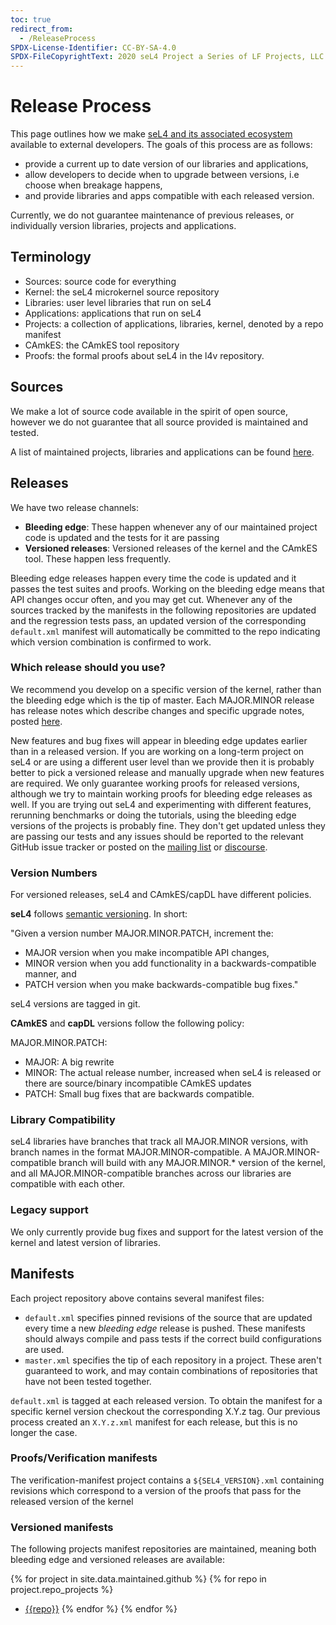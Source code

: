 ```yaml
---
toc: true
redirect_from:
  - /ReleaseProcess
SPDX-License-Identifier: CC-BY-SA-4.0
SPDX-FileCopyrightText: 2020 seL4 Project a Series of LF Projects, LLC.
---
```


# Release Process

This page outlines how we make [seL4 and its associated ecosystem](/MaintainedRepositories) available to external developers. The goals of this process are as follows:

- provide a current up to date version of our libraries and applications,
- allow developers to decide when to upgrade between versions, i.e choose when breakage happens,
- and provide libraries and apps compatible with each released version.

Currently, we do not guarantee maintenance of previous releases, or individually version libraries,
projects and applications.

## Terminology

- Sources: source code for everything
- Kernel: the seL4 microkernel source repository
- Libraries: user level libraries that run on seL4
- Applications: applications that run on seL4
- Projects: a collection of applications, libraries, kernel, denoted by a repo manifest
- CAmkES: the CAmkES tool repository
- Proofs: the formal proofs about seL4 in the l4v repository.

## Sources

We make a lot of source code available in the spirit of open source,
however we do not guarantee that all source provided is
maintained and tested.

A list of maintained projects, libraries and applications can be found [here](/MaintainedRepositories).


## Releases

We have two release channels:

- **Bleeding edge**: These happen whenever any of our maintained project code is updated and the tests for it are passing
- **Versioned releases**: Versioned releases of the kernel and the CAmkES tool.  These happen less frequently.

Bleeding edge releases happen every time the code is updated and it passes the test suites and
proofs. Working on the bleeding edge means that API changes occur often, and you may get cut. Whenever any of the sources tracked by the manifests in the following repositories are updated and the
regression tests pass, an updated version of the corresponding `default.xml` manifest will automatically be committed to the repo indicating which version combination is confirmed to work.

### Which release should you use?

We recommend you develop on a specific version of the kernel, rather
than the bleeding edge which is the tip of master. Each MAJOR.MINOR
release has release notes which describe changes and specific upgrade
notes, posted [here](/sel4_release).

New features and bug fixes will appear in bleeding edge updates earlier than in
a released version.  If you are working on a long-term project on seL4 or are
using a different user level than we provide then it is probably better to pick
a versioned release and manually upgrade when new features are required.  We
only guarantee working proofs for released versions, although we try to maintain
working proofs for bleeding edge releases as well. If you are trying out seL4
and experimenting with different features, rerunning benchmarks or doing the
tutorials, using the bleeding edge versions of the projects is probably fine.
They don't get updated unless they are passing our tests and any issues should
be reported to the relevant GitHub issue tracker or posted on the
[mailing list][] or [discourse][].

[mailing list]: https://lists.sel4.systems/postorius/lists/devel.sel4.systems/
[discourse]: https://sel4.discourse.group

### Version Numbers

For versioned releases, seL4 and CAmkES/capDL have different policies.

**seL4** follows [semantic versioning](http://semver.org/). In
short:

"Given a version number MAJOR.MINOR.PATCH, increment the:

- MAJOR version when you make incompatible API changes,
- MINOR version when you add functionality in a backwards-compatible
      manner, and
- PATCH version when you make backwards-compatible bug fixes."

seL4 versions are tagged in git.

**CAmkES** and **capDL** versions follow the following policy:

MAJOR.MINOR.PATCH:

- MAJOR: A big rewrite
- MINOR: The actual release number, increased when seL4 is released or there are source/binary incompatible CAmkES updates
- PATCH: Small bug fixes that are backwards compatible.

### Library Compatibility

seL4 libraries have branches that track all MAJOR.MINOR versions, with
branch names in the format MAJOR.MINOR-compatible. A
MAJOR.MINOR-compatible branch will build with any MAJOR.MINOR.\* version
of the kernel, and all MAJOR.MINOR-compatible branches across our
libraries are compatible with each other.

### Legacy support

We only currently provide bug fixes and support for the latest version
of the kernel and latest version of libraries.

## Manifests

Each project repository above contains several manifest files:

- `default.xml` specifies pinned revisions of the source that are updated every time a new *bleeding
  edge* release is pushed. These manifests should always compile and pass tests if the correct build
  configurations are used.
- `master.xml` specifies the tip of each repository in a project. These aren't guaranteed to work, and may contain combinations of repositories that have not been tested together.

`default.xml` is tagged at each released version. To obtain the manifest for a specific kernel
version checkout the corresponding X.Y.z tag. Our previous process created an `X.Y.z.xml` manifest
for each release, but this is no longer the case.

### Proofs/Verification manifests

The verification-manifest project contains a `${SEL4_VERSION}.xml` containing revisions which correspond to a version of the proofs that pass for the released version of the kernel

### Versioned manifests

The following projects manifest repositories are maintained, meaning both bleeding edge and
versioned releases are available:

{% for project in site.data.maintained.github %}
	{% for repo in project.repo_projects %}
- [{{repo}}](https://github.com/{{project.name}}/{{repo}})
	{% endfor %}
{% endfor %}
